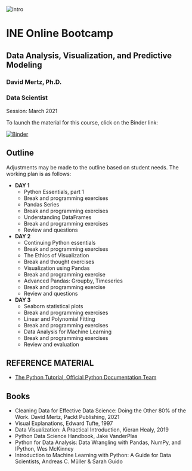 ![intro](https://user-images.githubusercontent.com/7065401/110547126-414ca780-810e-11eb-905d-e7f8c9ffc931.png)

# INE Online Bootcamp
## Data Analysis, Visualization, and Predictive Modeling

### David Mertz, Ph.D.
### Data Scientist

Session: March 2021

To launch the material for this course, click on the Binder link:

[![Binder](https://mybinder.org/badge_logo.svg)](https://mybinder.org/v2/gh/ine-rmotr-curriculum/ds-bootcamp-2021-03.git/HEAD)

## Outline

Adjustments may be made to the outline based on student needs.  The working plan is as follows:

* **DAY 1**
  * Python Essentials, part 1
  * Break and programming exercises
  * Pandas Series
  * Break and programming exercises
  * Understanding DataFrames
  * Break and programming exercises
  * Review and questions 
* **DAY 2**
  * Continuing Python essentials
  * Break and programming exercises
  * The Ethics of Visualization
  * Break and thought exercises
  * Visualization using Pandas
  * Break and programming exercise
  * Advanced Pandas: Groupby, Timeseries
  * Break and programming exercise
  * Review and questions
* **DAY 3**
  * Seaborn statistical plots
  * Break and programming exercises
  * Linear and Polynomial Fitting
  * Break and programming exercises
  * Data Analysis for Machine Learning
  * Break and programming exercises
  * Review and evaluation 

## REFERENCE MATERIAL

* [The Python Tutorial, Official Python Documentation Team](https://docs.python.org/3/tutorial/)

## Books

* Cleaning Data for Effective Data Science: Doing the Other 80% of the Work.  David Mertz, Packt Publishing, 2021
* Visual Explanations, Edward Tufte, 1997
* Data Visualization: A Practical Introduction, Kieran Healy, 2019
* Python Data Science Handbook, Jake VanderPlas
* Python for Data Analysis: Data Wrangling with Pandas, NumPy, and IPython, Wes McKinney
* Introduction to Machine Learning with Python: A Guide for Data Scientists, Andreas C. Müller & Sarah Guido
